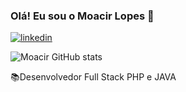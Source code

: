 ### Olá! Eu sou o Moacir Lopes 👋

[![linkedin](https://img.shields.io/badge/LinkedIn-0077B5?style=for-the-badge&logo=linkedin&logoColor=white)](https://www.linkedin.com/in/moacir-lopes-junior-59b67821b/)

![Moacir GitHub stats](https://github-readme-stats.vercel.app/api?username=moacirlopes&show_icons=true&theme=tokyonight)

  📚Desenvolvedor Full Stack PHP e JAVA


